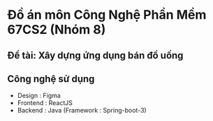 # Đồ án môn Công Nghệ Phần Mềm 67CS2 (Nhóm 8)

## Đề tài: Xây dựng ứng dụng bán đồ uống

## Công nghệ sử dụng
- Design : Figma
- Frontend : ReactJS
- Backend : Java (Framework : Spring-boot-3)


